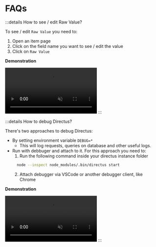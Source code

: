 # FAQs

:::details How to see / edit Raw Value?

To see / edit `Raw Value` you need to:

1. Open an item page
1. Click on the field name you want to see / edit the value
1. Click on `Raw Value`

**Demonstration**

<video alt="See / edit Raw Value on Directus" muted controls>
  <source src="https://cdn.directus.io/docs/v9/getting-started/faqs/raw-value-220124.mp4" type="video/mp4">
</video>
:::

:::details How to debug Directus?

There's two approaches to debug Directus:

- By setting environment variable `DEBUG=*`
  - This will log requests, queries on database and other useful logs.
- Run with debbuger and attach to it. For this approach you need to:
  1. Run the following command inside your directus instance folder
  ```sh
    node --inspect node_modules/.bin/directus start
  ```
  2. Attach debugger via VSCode or another debugger client, like Chrome

**Demonstration**

<video alt="Debug Directus" muted controls>
  <source src="https://cdn.directus.io/docs/v9/getting-started/faqs/debugger-220124.mp4" type="video/mp4">
</video>
:::
